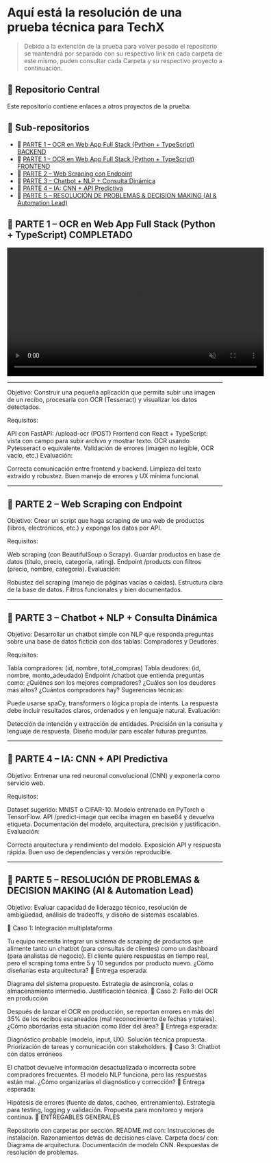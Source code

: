 # Aquí está la resolución de una prueba técnica para TechX
> Debido a la extención de la prueba para volver pesado el repositorio se mantendrá por separado con su respectivo link en cada carpeta de este mismo, puden consultar cada Carpeta y su respectivo proyecto a continuación.

## 🧭 Repositorio Central

Este repositorio contiene enlaces a otros proyectos de la prueba:

## 🔗 Sub-repositorios

- 📁 [PARTE 1 – OCR en Web App Full Stack (Python + TypeScript) BACKEND](https://github.com/HectorManu/PARTE-1-BACK)
- 📁 [PARTE 1 – OCR en Web App Full Stack (Python + TypeScript) FRONTEND](https://github.com/HectorManu/PARTE-1)
- 📁 [PARTE 2 – Web Scraping con Endpoint]()
- 📁 [PARTE 3 – Chatbot + NLP + Consulta Dinámica]()
- 📁 [PARTE 4 – IA: CNN + API Predictiva]()
- 📁 [PARTE 5 – RESOLUCIÓN DE PROBLEMAS & DECISION MAKING (AI & Automation Lead)]()


## 🧩 PARTE 1 – OCR en Web App Full Stack (Python + TypeScript) COMPLETADO

<video src="assets/demo.mp4" width="600" autoplay loop muted></video>

---
Objetivo:
Construir una pequeña aplicación que permita subir una imagen de un recibo, procesarla con OCR (Tesseract) y visualizar los datos detectados.

Requisitos:

API con FastAPI: /upload-ocr (POST)
Frontend con React + TypeScript: vista con campo para subir archivo y mostrar texto.
OCR usando Pytesseract o equivalente.
Validación de errores (imagen no legible, OCR vacío, etc.)
Evaluación:

Correcta comunicación entre frontend y backend.
Limpieza del texto extraído y robustez.
Buen manejo de errores y UX mínima funcional.

---


## 🧩 PARTE 2 – Web Scraping con Endpoint
Objetivo:
Crear un script que haga scraping de una web de productos (libros, electrónicos, etc.) y exponga los datos por API.

Requisitos:

Web scraping (con BeautifulSoup o Scrapy).
Guardar productos en base de datos (título, precio, categoría, rating).
Endpoint /products con filtros (precio, nombre, categoría).
Evaluación:

Robustez del scraping (manejo de páginas vacías o caídas).
Estructura clara de la base de datos.
Filtros funcionales y bien documentados.

---


## 🧩 PARTE 3 – Chatbot + NLP + Consulta Dinámica
Objetivo:
Desarrollar un chatbot simple con NLP que responda preguntas sobre una base de datos ficticia con dos tablas: Compradores y Deudores.

Requisitos:

Tabla compradores: (id, nombre, total_compras)
Tabla deudores: (id, nombre, monto_adeudado)
Endpoint /chatbot que entienda preguntas como:
¿Quiénes son los mejores compradores?
¿Cuáles son los deudores más altos?
¿Cuántos compradores hay?
Sugerencias técnicas:

Puede usarse spaCy, transformers o lógica propia de intents.
La respuesta debe incluir resultados claros, ordenados y en lenguaje natural.
Evaluación:

Detección de intención y extracción de entidades.
Precisión en la consulta y lenguaje de respuesta.
Diseño modular para escalar futuras preguntas.

---

## 🧩 PARTE 4 – IA: CNN + API Predictiva

Objetivo:
Entrenar una red neuronal convolucional (CNN) y exponerla como servicio web.

Requisitos:

Dataset sugerido: MNIST o CIFAR-10.
Modelo entrenado en PyTorch o TensorFlow.
API /predict-image que reciba imagen en base64 y devuelva etiqueta.
Documentación del modelo, arquitectura, precisión y justificación.
Evaluación:

Correcta arquitectura y rendimiento del modelo.
Exposición API y respuesta rápida.
Buen uso de dependencias y versión reproducible.

---

## 🧠 PARTE 5 – RESOLUCIÓN DE PROBLEMAS & DECISION MAKING (AI & Automation Lead)
Objetivo:
Evaluar capacidad de liderazgo técnico, resolución de ambigüedad, análisis de tradeoffs, y diseño de sistemas escalables.

🧠 Caso 1: Integración multiplataforma

Tu equipo necesita integrar un sistema de scraping de productos que alimente tanto un chatbot (para consultas de clientes) como un dashboard (para analistas de negocio). El cliente quiere respuestas en tiempo real, pero el scraping toma entre 5 y 10 segundos por producto nuevo. ¿Cómo diseñarías esta arquitectura?
🔹 Entrega esperada:

Diagrama del sistema propuesto.
Estrategia de asincronía, colas o almacenamiento intermedio.
Justificación técnica.
🧠 Caso 2: Fallo del OCR en producción

Después de lanzar el OCR en producción, se reportan errores en más del 35% de los recibos escaneados (mal reconocimiento de fechas y totales). ¿Cómo abordarías esta situación como líder del área?
🔹 Entrega esperada:

Diagnóstico probable (modelo, input, UX).
Solución técnica propuesta.
Priorización de tareas y comunicación con stakeholders.
🧠 Caso 3: Chatbot con datos erróneos

El chatbot devuelve información desactualizada o incorrecta sobre compradores frecuentes. El modelo NLP funciona, pero las respuestas están mal. ¿Cómo organizarías el diagnóstico y corrección?
🔹 Entrega esperada:

Hipótesis de errores (fuente de datos, cacheo, entrenamiento).
Estrategia para testing, logging y validación.
Propuesta para monitoreo y mejora continua.
📁 ENTREGABLES GENERALES

Repositorio con carpetas por sección.
README.md con:
Instrucciones de instalación.
Razonamientos detrás de decisiones clave.
Carpeta docs/ con:
Diagrama de arquitectura.
Documentación de modelo CNN.
Respuestas de resolución de problemas.
